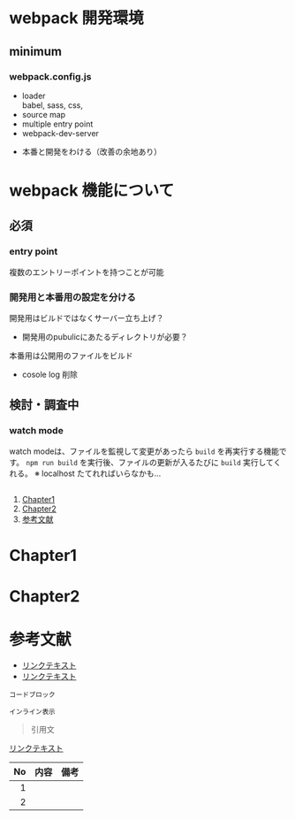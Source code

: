 # webpack 開発環境
## minimum
### webpack.config.js
* loader<br>babel, sass, css,
* source map
* multiple entry point
* webpack-dev-server
<!-- * watch mode?<br>localhost たてれればいらなかも -->
* 本番と開発をわける（改善の余地あり）
<!-- * Tree Shaking あまり理解できていない -->
<!-- *  -->
<!-- *  -->
<!-- *  -->

# webpack 機能について
## 必須
### entry point
複数のエントリーポイントを持つことが可能
### 開発用と本番用の設定を分ける
開発用はビルドではなくサーバー立ち上げ？
- 開発用のpubulicにあたるディレクトリが必要？

本番用は公開用のファイルをビルド
- cosole log 削除

## 検討・調査中
### watch mode
watch modeは、ファイルを監視して変更があったら `build` を再実行する機能です。
`npm run build` を実行後、ファイルの更新が入るたびに `build` 実行してくれる。
※ localhost たてれればいらなかも…





##
##
1. [Chapter1](#Chapter1)
1. [Chapter2](#Chapter2)
1. [参考文献](#reference)



<!-- 各チャプター -->
<a id="#Chapter1"></a>
# Chapter1

<a id="#Chapter2"></a>
# Chapter2

<a id="#reference"></a>
# 参考文献
- [リンクテキスト](URL)
- [リンクテキスト](URL)


```言語名:ファイル名.拡張子
コードブロック
```

`インライン表示`

>引用文

[リンクテキスト](URL)

| No |    内容     |    備考    |
|---:|-------------|------------|
| 1  |             |            |
| 2  |             |            |